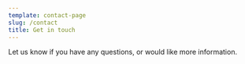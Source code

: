 ```yaml
---
template: contact-page
slug: /contact
title: Get in touch
---
```

Let us know if you have any questions, or would like more information.